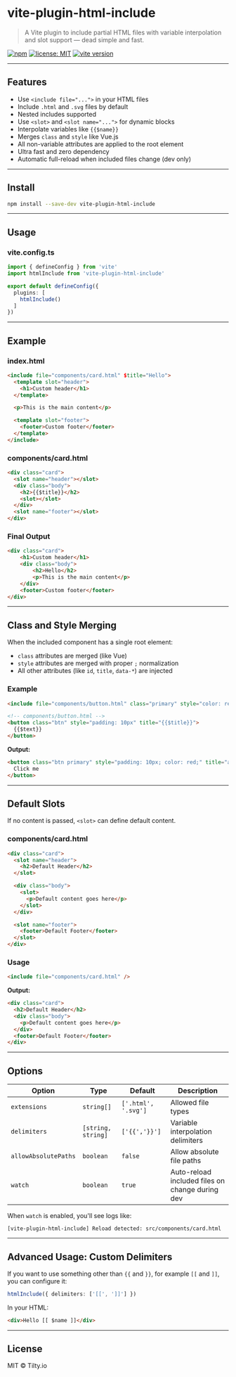 # vite-plugin-html-include

> A Vite plugin to include partial HTML files with variable interpolation and slot support — dead simple and fast.

[![npm](https://img.shields.io/npm/v/vite-plugin-html-include)](https://www.npmjs.com/package/vite-plugin-html-include)
[![license: MIT](https://img.shields.io/badge/license-MIT-green)](./LICENSE)
[![vite version](https://img.shields.io/badge/vite-4%2B%20%7C%205%2B%20%7C%206%2B-blue)](https://vitejs.dev)

---

## Features

- Use `<include file="...">` in your HTML files
- Include `.html` and `.svg` files by default
- Nested includes supported
- Use `<slot>` and `<slot name="...">` for dynamic blocks
- Interpolate variables like `{{$name}}`
- Merges `class` and `style` like Vue.js
- All non-variable attributes are applied to the root element
- Ultra fast and zero dependency
- Automatic full-reload when included files change (dev only)
---

## Install

```bash
npm install --save-dev vite-plugin-html-include
```

---

## Usage

### vite.config.ts

```ts
import { defineConfig } from 'vite'
import htmlInclude from 'vite-plugin-html-include'

export default defineConfig({
  plugins: [
    htmlInclude()
  ]
})
```

---

## Example

### index.html

```html
<include file="components/card.html" $title="Hello">
  <template slot="header">
    <h1>Custom header</h1>
  </template>

  <p>This is the main content</p>

  <template slot="footer">
    <footer>Custom footer</footer>
  </template>
</include>
```

### components/card.html

```html
<div class="card">
  <slot name="header"></slot>
  <div class="body">
    <h2>{{$title}}</h2>
    <slot></slot>
  </div>
  <slot name="footer"></slot>
</div>
```

### Final Output

```html
<div class="card">
    <h1>Custom header</h1>
    <div class="body">
        <h2>Hello</h2>
        <p>This is the main content</p>
    </div>
    <footer>Custom footer</footer>
</div>

```



---

## Class and Style Merging

When the included component has a single root element:

- `class` attributes are merged (like Vue)
- `style` attributes are merged with proper `;` normalization
- All other attributes (like `id`, `title`, `data-*`) are injected

### Example

```html
<include file="components/button.html" class="primary" style="color: red;" $text="Click me" title="action" />
```

```html
<!-- components/button.html -->
<button class="btn" style="padding: 10px" title="{{$title}}">
  {{$text}}
</button>
```

**Output:**

```html
<button class="btn primary" style="padding: 10px; color: red;" title="action">
  Click me
</button>
```

---

## Default Slots

If no content is passed, `<slot>` can define default content.

### components/card.html

```html
<div class="card">
  <slot name="header">
    <h2>Default Header</h2>
  </slot>

  <div class="body">
    <slot>
      <p>Default content goes here</p>
    </slot>
  </div>

  <slot name="footer">
    <footer>Default Footer</footer>
  </slot>
</div>
```

### Usage

```html
<include file="components/card.html" />
```

**Output:**

```html
<div class="card">
  <h2>Default Header</h2>
  <div class="body">
    <p>Default content goes here</p>
  </div>
  <footer>Default Footer</footer>
</div>
```

---

## Options

| Option               | Type               | Default             | Description                                     |
| --------------------|--------------------|---------------------|-------------------------------------------------|
| `extensions`         | `string[]`         | `['.html', '.svg']` | Allowed file types                              |
| `delimiters`         | `[string, string]` | `['{{','}}']`       | Variable interpolation delimiters               |
| `allowAbsolutePaths` | `boolean`          | `false`             | Allow absolute file paths                       |
| `watch`              | `boolean`          | `true`              | Auto-reload included files on change during dev |

When `watch` is enabled, you'll see logs like:

```
[vite-plugin-html-include] Reload detected: src/components/card.html
```

---

## Advanced Usage: Custom Delimiters

If you want to use something other than `{{` and `}}`, for example `[[` and `]]`, you can configure it:

```ts
htmlInclude({ delimiters: ['[[', ']]'] })
```

In your HTML:

```html
<div>Hello [[ $name ]]</div>
```

---

## License

MIT © Tilty.io